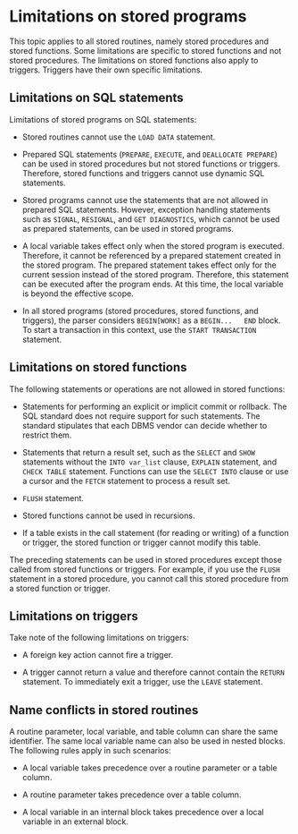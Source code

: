 # Limitations on stored programs

This topic applies to all stored routines, namely stored procedures and stored functions. Some limitations are specific to stored functions and not stored procedures. The limitations on stored functions also apply to triggers. Triggers have their own specific limitations.

## Limitations on SQL statements

Limitations of stored programs on SQL statements:

* Stored routines cannot use the `LOAD DATA` statement.

* Prepared SQL statements (`PREPARE`, `EXECUTE`, and `DEALLOCATE PREPARE`) can be used in stored procedures but not stored functions or triggers. Therefore, stored functions and triggers cannot use dynamic SQL statements.

* Stored programs cannot use the statements that are not allowed in prepared SQL statements. However, exception handling statements such as `SIGNAL`, `RESIGNAL`, and `GET DIAGNOSTICS`, which cannot be used as prepared statements, can be used in stored programs.

* A local variable takes effect only when the stored program is executed. Therefore, it cannot be referenced by a prepared statement created in the stored program. The prepared statement takes effect only for the current session instead of the stored program. Therefore, this statement can be executed after the program ends. At this time, the local variable is beyond the effective scope.

* In all stored programs (stored procedures, stored functions, and triggers), the parser considers `BEGIN[WORK]` as a `BEGIN...   END` block. To start a transaction in this context, use the `START TRANSACTION` statement.


## Limitations on stored functions

The following statements or operations are not allowed in stored functions:

* Statements for performing an explicit or implicit commit or rollback. The SQL standard does not require support for such statements. The standard stipulates that each DBMS vendor can decide whether to restrict them.

* Statements that return a result set, such as the `SELECT` and `SHOW` statements without the `INTO var_list` clause, `EXPLAIN` statement, and `CHECK TABLE` statement. Functions can use the `SELECT INTO` clause or use a cursor and the `FETCH` statement to process a result set.

* `FLUSH` statement.

* Stored functions cannot be used in recursions.

* If a table exists in the call statement (for reading or writing) of a function or trigger, the stored function or trigger cannot modify this table.

The preceding statements can be used in stored procedures except those called from stored functions or triggers. For example, if you use the `FLUSH` statement in a stored procedure, you cannot call this stored procedure from a stored function or trigger.

## Limitations on triggers

Take note of the following limitations on triggers:

* A foreign key action cannot fire a trigger.

* A trigger cannot return a value and therefore cannot contain the `RETURN` statement. To immediately exit a trigger, use the `LEAVE` statement.


## Name conflicts in stored routines

A routine parameter, local variable, and table column can share the same identifier. The same local variable name can also be used in nested blocks. The following rules apply in such scenarios:

* A local variable takes precedence over a routine parameter or a table column.

* A routine parameter takes precedence over a table column.

* A local variable in an internal block takes precedence over a local variable in an external block.
